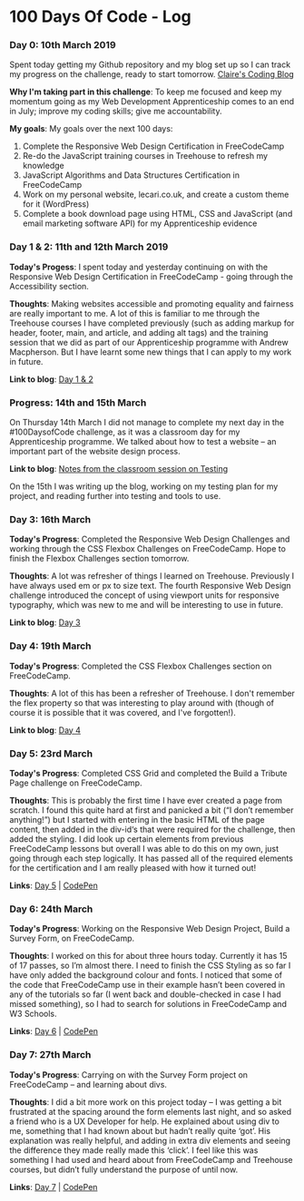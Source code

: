 # 100 Days Of Code - Log

### Day 0: 10th March 2019

Spent today getting my Github repository and my blog set up so I can track my progress on the challenge, ready to start tomorrow. [Claire's Coding Blog](http://www.clairescoding.co.uk/)

**Why I'm taking part in this challenge**: To keep me focused and keep my momentum going as my Web Development Apprenticeship comes to an end in July; improve my coding skills; give me accountability.

**My goals**: My goals over the next 100 days:

1. Complete the Responsive Web Design Certification in FreeCodeCamp
2. Re-do the JavaScript training courses in Treehouse to refresh my knowledge
3. JavaScript Algorithms and Data Structures Certification in FreeCodeCamp
4. Work on my personal website, lecari.co.uk, and create a custom theme for it (WordPress)
5. Complete a book download page using HTML, CSS and JavaScript (and email marketing software API) for my Apprenticeship evidence

### Day 1 & 2: 11th and 12th March 2019

**Today's Progess**: I spent today and yesterday continuing on with the Responsive Web Design Certification in FreeCodeCamp - going through the Accessibility section.

**Thoughts**: Making websites accessible and promoting equality and fairness are really important to me. A lot of this is familiar to me through the Treehouse courses I have completed previously (such as adding markup for header, footer, main, and article, and adding alt tags) and the training session that we did as part of our Apprenticeship programme with Andrew Macpherson. But I have learnt some new things that I can apply to my work in future.  

**Link to blog**: [Day 1 & 2](http://www.clairescoding.co.uk/100daysofcode/day-1-2/)

### Progress: 14th and 15th March

On Thursday 14th March I did not manage to complete my next day in the #100DaysofCode challenge, as it was a classroom day for my Apprenticeship programme. We talked about how to test a website – an important part of the website design process.

**Link to blog**: [Notes from the classroom session on Testing](http://www.clairescoding.co.uk/apprenticeship-update/testing-for-web-development/)

On the 15th I was writing up the blog, working on my testing plan for my project, and reading further into testing and tools to use.

### Day 3: 16th March

**Today's Progress**: Completed the Responsive Web Design Challenges and working through the CSS Flexbox Challenges on FreeCodeCamp. Hope to finish the Flexbox Challenges section tomorrow.

**Thoughts**: A lot was refresher of things I learned on Treehouse. 
Previously I have always used em or px to size text. The fourth Responsive Web Design challenge introduced the concept of using viewport units for responsive typography, which was new to me and will be interesting to use in future.

**Link to blog**: [Day 3](http://www.clairescoding.co.uk/100daysofcode/day-3/)

### Day 4: 19th March

**Today's Progress**: Completed the CSS Flexbox Challenges section on FreeCodeCamp.

**Thoughts**: A lot of this has been a refresher of Treehouse. I don't remember the flex property so that was interesting to play around with (though of course it is possible that it was covered, and I've forgotten!).

**Link to blog**: [Day 4](http://www.clairescoding.co.uk/100daysofcode/day-4/)

### Day 5: 23rd March

**Today's Progress**: Completed CSS Grid and completed the Build a Tribute Page challenge on FreeCodeCamp.

**Thoughts**: This is probably the first time I have ever created a page from scratch. I found this quite hard at first and panicked a bit (“I don’t remember anything!”) but I started with entering in the basic HTML of the page content, then added in the div-id‘s that were required for the challenge, then added the styling. I did look up certain elements from previous FreeCodeCamp lessons but overall I was able to do this on my own, just going through each step logically. It has passed all of the required elements for the certification and I am really pleased with how it turned out!

**Links**: [Day 5](http://www.clairescoding.co.uk/100daysofcode/day-5/) | [CodePen](https://codepen.io/lecariuk/pen/KEJWVO/)

### Day 6: 24th March

**Today's Progress**: Working on the Responsive Web Design Project, Build a Survey Form, on FreeCodeCamp.

**Thoughts**: I worked on this for about three hours today. Currently it has 15 of 17 passes, so I’m almost there. I need to finish the CSS Styling as so far I have only added the background colour and fonts. I noticed that some of the code that FreeCodeCamp use in their example hasn’t been covered in any of the tutorials so far (I went back and double-checked in case I had missed something), so I had to search for solutions in FreeCodeCamp and W3 Schools.

**Links**: [Day 6](http://www.clairescoding.co.uk/100daysofcode/day-6/) | [CodePen](https://codepen.io/lecariuk/pen/aMXxwp)

### Day 7: 27th March

**Today's Progress**: Carrying on with the Survey Form project on FreeCodeCamp – and learning about divs.

**Thoughts**: I did a bit more work on this project today – I was getting a bit frustrated at the spacing around the form elements last night, and so asked a friend who is a UX Developer for help. He explained about using div to me, something that I had known about but hadn’t really quite ‘got’. His explanation was really helpful, and adding in extra div elements and seeing the difference they made really made this ‘click’. I feel like this was something I had used and heard about from FreeCodeCamp and Treehouse courses, but didn’t fully understand the purpose of until now.

**Links**: [Day 7](http://www.clairescoding.co.uk/100daysofcode/day-7/) | [CodePen](https://codepen.io/lecariuk/pen/aMXxwp)

